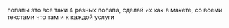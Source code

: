 попапы это все таки 4 разных попапа, сделай их как в макете, со всеми текстами что там и к каждой услуги
